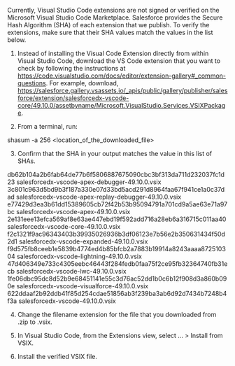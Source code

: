 Currently, Visual Studio Code extensions are not signed or verified on the
Microsoft Visual Studio Code Marketplace. Salesforce provides the Secure Hash
Algorithm (SHA) of each extension that we publish. To verify the extensions,
make sure that their SHA values match the values in the list below.

1. Instead of installing the Visual Code Extension directly from within Visual
   Studio Code, download the VS Code extension that you want to check by
   following the instructions at
   https://code.visualstudio.com/docs/editor/extension-gallery#_common-questions.
   For example, download,
   https://salesforce.gallery.vsassets.io/_apis/public/gallery/publisher/salesforce/extension/salesforcedx-vscode-core/49.10.0/assetbyname/Microsoft.VisualStudio.Services.VSIXPackage.

2. From a terminal, run:

shasum -a 256 <location_of_the_downloaded_file>

3. Confirm that the SHA in your output matches the value in this list of SHAs.

db62b104a2b6fab64de77b6f5806887675090cbc3bf313da711d232037fc1d23  salesforcedx-vscode-apex-debugger-49.10.0.vsix
3c801c963d5bd9b3f187a330e07d33bd5acd291d8964faa67f941ce1a0c37dad  salesforcedx-vscode-apex-replay-debugger-49.10.0.vsix
e77429d3ea3b61dd15389605cb72f42b53b95094791a701cd9a5ae63e71a97bc  salesforcedx-vscode-apex-49.10.0.vsix
2e131eee13efca569af8e63ae447ebd19f592add716a28eb6a316715c011aa40  salesforcedx-vscode-core-49.10.0.vsix
f2c1321f9ac96343403b39935026936b3df06123e7b56e2b350631434f50d2d1  salesforcedx-vscode-expanded-49.10.0.vsix
f9d575fb8ceeb1e5839b4774ed4b85bfcb2a7883b19914a8243aaaa872510304  salesforcedx-vscode-lightning-49.10.0.vsix
47d406349e733c4305eebc46443f284fedb0faa75f2ce95fb32364740fb31ecb  salesforcedx-vscode-lwc-49.10.0.vsix
1fe06dbc95dc8d52b9e68451141e55c3d76ac52dd1b0c6b12f908d3a860b090e  salesforcedx-vscode-visualforce-49.10.0.vsix
622ddaaf2b92ddb41f85d254cdae51856ab3f239ba3ab6d92d7434b7248b4f3a  salesforcedx-vscode-49.10.0.vsix


4. Change the filename extension for the file that you downloaded from .zip to
.vsix.

5. In Visual Studio Code, from the Extensions view, select ... > Install from
VSIX.

6. Install the verified VSIX file.
